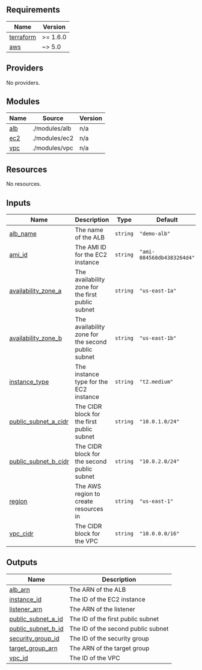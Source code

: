 ## Requirements

| Name | Version |
|------|---------|
| <a name="requirement_terraform"></a> [terraform](#requirement\_terraform) | >= 1.6.0 |
| <a name="requirement_aws"></a> [aws](#requirement\_aws) | ~> 5.0 |

## Providers

No providers.

## Modules

| Name | Source | Version |
|------|--------|---------|
| <a name="module_alb"></a> [alb](#module\_alb) | ./modules/alb | n/a |
| <a name="module_ec2"></a> [ec2](#module\_ec2) | ./modules/ec2 | n/a |
| <a name="module_vpc"></a> [vpc](#module\_vpc) | ./modules/vpc | n/a |

## Resources

No resources.

## Inputs

| Name | Description | Type | Default | Required |
|------|-------------|------|---------|:--------:|
| <a name="input_alb_name"></a> [alb\_name](#input\_alb\_name) | The name of the ALB | `string` | `"demo-alb"` | no |
| <a name="input_ami_id"></a> [ami\_id](#input\_ami\_id) | The AMI ID for the EC2 instance | `string` | `"ami-084568db4383264d4"` | no |
| <a name="input_availability_zone_a"></a> [availability\_zone\_a](#input\_availability\_zone\_a) | The availability zone for the first public subnet | `string` | `"us-east-1a"` | no |
| <a name="input_availability_zone_b"></a> [availability\_zone\_b](#input\_availability\_zone\_b) | The availability zone for the second public subnet | `string` | `"us-east-1b"` | no |
| <a name="input_instance_type"></a> [instance\_type](#input\_instance\_type) | The instance type for the EC2 instance | `string` | `"t2.medium"` | no |
| <a name="input_public_subnet_a_cidr"></a> [public\_subnet\_a\_cidr](#input\_public\_subnet\_a\_cidr) | The CIDR block for the first public subnet | `string` | `"10.0.1.0/24"` | no |
| <a name="input_public_subnet_b_cidr"></a> [public\_subnet\_b\_cidr](#input\_public\_subnet\_b\_cidr) | The CIDR block for the second public subnet | `string` | `"10.0.2.0/24"` | no |
| <a name="input_region"></a> [region](#input\_region) | The AWS region to create resources in | `string` | `"us-east-1"` | no |
| <a name="input_vpc_cidr"></a> [vpc\_cidr](#input\_vpc\_cidr) | The CIDR block for the VPC | `string` | `"10.0.0.0/16"` | no |

## Outputs

| Name | Description |
|------|-------------|
| <a name="output_alb_arn"></a> [alb\_arn](#output\_alb\_arn) | The ARN of the ALB |
| <a name="output_instance_id"></a> [instance\_id](#output\_instance\_id) | The ID of the EC2 instance |
| <a name="output_listener_arn"></a> [listener\_arn](#output\_listener\_arn) | The ARN of the listener |
| <a name="output_public_subnet_a_id"></a> [public\_subnet\_a\_id](#output\_public\_subnet\_a\_id) | The ID of the first public subnet |
| <a name="output_public_subnet_b_id"></a> [public\_subnet\_b\_id](#output\_public\_subnet\_b\_id) | The ID of the second public subnet |
| <a name="output_security_group_id"></a> [security\_group\_id](#output\_security\_group\_id) | The ID of the security group |
| <a name="output_target_group_arn"></a> [target\_group\_arn](#output\_target\_group\_arn) | The ARN of the target group |
| <a name="output_vpc_id"></a> [vpc\_id](#output\_vpc\_id) | The ID of the VPC |
